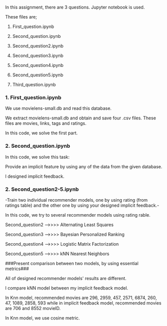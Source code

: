 In this assignment, there are 3 questions.
Jupyter notebook is used.

These files are;

1. First_question.ipynb

2. Second_question.ipynb
3. Second_question2.ipynb
4. Second_question3.ipynb
5. Second_question4.ipynb
6. Second_question5.ipynb

7. Third_question.ipynb

### 1. First_question.ipynb ###

We use movielens-small.db and read this database.

We extract movielens-small.db and obtain and save four .csv files.
These files are movies, links, tags and ratings.

In this code, we solve the first part.

### 2. Second_question.ipynb ###

In this code, we solve this task:

Provide an implicit feature by using any of the data from the given database.

I designed implicit feedback.

### 2. Second_question2-5.ipynb ###

-Train two individual recommender models, one by using rating (from ratings table) 
and the other one by using your designed implicit feedback.-

In this code, we try to several recommender models using rating rable.

Second_question2 -->>>> Alternating Least Squares

Second_question3 -->>>> Bayesian Personalized Ranking

Second_question4 -->>>> Logistic Matrix Factorization

Second_question5 -->>>> kNN Nearest Neighbors

###Present comparison between two models, by using essential metrics###

All of designed recommender models' results are different.

I compare kNN model between my implicit feedback model.

In Knn model, recommended movies are 296, 2959, 457, 2571, 6874, 260, 47, 1089, 2858, 593
while in implicit feedback model, recommended movies are 706 and 8552 movieID.

In Knn model, we use cosine metric.
